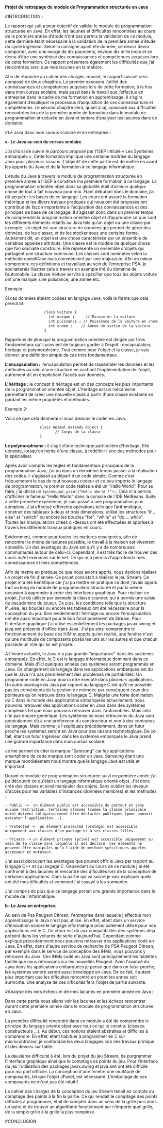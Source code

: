 **Projet de rattrapage du module de Programmation structurée en Java**


#INTRODUCTION :

Le rapport qui suit a pour objectif de valider le module de programmation structurée en Java. 
En effet, les lacunes et difficultés rencontrées au cours de la première année d’étude n’ont pas permis la validation de ce module, cette dernière étant nécessaire à la validation de la première année d’étude du cycle ingénieur.
Selon la consigne ayant été donnée, ce devoir devra comporter, avec une marge de dix pourcents, environ dix mille mots et se devra d’être une synthèse des connaissances et compétences acquises lors de cette formation. Ce rapport présentera également les difficultés que j’ai rencontrées ainsi que mes lacunes en la matière.

Afin de répondre au cahier des charges imposé, le rapport suivant sera composé de deux chapitres. Le premier exposera l’utilité des connaissances et compétences acquises lors de cette formation, à la fois dans mon cursus scolaire, mais aussi dans le travail que j’effectue en entreprise dans le cadre de ma formation en apprentissage. Il s’agira également d’expliquer le processus d’acquisition de ces connaissances et compétences.
Le second chapitre sera, quant à lui, consacré aux difficultés rencontrées lors de la première année de formation dans le module de programmation structurée en Java et tentera d’analyser  les lacunes dans ce domaine.



#Le Java dans mon cursus scolaire et en entreprise :

 **a- Le Java au sein du cursus scolaire.**

J’ai choisi de suivre le parcours proposé par l’ISEP intitulé « Les Systèmes embarqués ». Cette formation implique une certaine maîtrise du langage Java pour plusieurs raisons. L’objectif de cette partie est de mettre en avant les apports du Java et de la formation à ce langage informatique.

L’étude du Java à travers le module de programmation structurée en première année à l’ISEP à constitué ma première formation à ce langage. La programmation orientée objet dans sa globalité était d’ailleurs quelque chose de tout à fait nouveau pour moi. Etant débutant dans le domaine, j’ai dû acquérir les bases de ce langage. Les cours ont assuré la formation théorique et les divers travaux pratiques qui nous ont été proposés ont contribué de façon importante à l’acquisition des connaissances et des principes de base de ce langage. 
Il s’agissait donc dans un premier temps de comprendre la programmation orientée objet et d’apprendre ce que sont les différents éléments relatifs au Java tels qu’un objet ou une classe par exemple. Un objet est une structure de données qui permet de gérer des données, de les classer, et de les stocker sous une certaine forme. Autrement dit, un objet est une chose caractérisée par un ensemble de variables appelées attributs. Une classe est le modèle de quelque chose que l’on souhaite construire. Elle représente un ensemble d'objets qui partagent une structure commune. Les classes sont nommées selon la méthode camelCase mais commencent par une majuscule. Afin de mieux comprendre ces définitions et travaillant au sein de l’entreprise PSA, je souhaiterais illustrer cela à travers un exemple tiré du domaine de l’automobile. La classe Voiture servira à spécifier que tous les objets voiture ont une marque, une puissance, une année etc.

    
Exemple : 

Si ces données étaient codées en langage Java, voilà la forme que cela prendrait :
```sh
                  class Voiture {
                    int marque ;     // Marque de la voiture 
                    int puissance ; // Puissance de la voiture en chevaux
                    int annee ;    // Annee de sortie de la voiture
                  }          
```
      
Rappelons de plus que la programmation orientée est dirigée par trois fondamentaux qu'il convient de toujours garder à l'esprit : encapsulation, héritage et polymorphisme. Tout comme pour l'objet et la classe, je vais donner une définition simple de ces trois fondamentaux. 

**L'encapsulation :** l'encapsulation permet de rassembler les données et les méthodes au sein d'une structure en cachant l'implémentation de l'objet, autrement dit en empêchant l'accès aux données. 

**L'héritage :** le concept d'héritage est un des concepts les plus importants de la programmation orientée objet. L'héritage est un mécanisme permettant de créer une nouvelle classe à partir d'une classe existante en gardant les même propriétés et méthodes.

Exemple 2: 

Voici ce que cela donnerai si nous devions le coder en Java.
```sh 
                class Animal extends Object {
	                   // Corps de la classe 
                }
``` 

**Le polymorphisme :** il s’agit d’une technique particulière d'héritage. Elle consiste, lorsqu'on hérite d'une classe, à redéfinir l'une des méthodes pour la spécialiser.


Après avoir compris les règles et fondamentaux principaux de la programmation Java, j'ai pu dans un deuxième temps passer à la réalisation des codes. Il s’agissait au départ d’un code simple. 
Comme c’est fréquemment le cas de tout nouveau codeur et ce peu importe le langage de programmation, le premier code réalisé a été un "Hello World". Pour se faire, j'ai utilisé un ``System.out.print("Hello World !");``. Cela m'a permis d'afficher le fameux "Hello World" dans la console de l'IDE NetBeans. 
Suite à cette première expérience, je suis passé à une programmation plus complexe. J'ai effectué différents opérations telle que l’arithmétique, construit des tableaux à deux et trois dimensions, utilisé les structures "if ... else" et "switch" ou encore les boucles "for", "while" et "do ... while". Toutes les manipulations citées ci-dessus ont été effectuées et apprises à travers les différents travaux pratiques en cours.

Evidemment, comme pour toutes les matières enseignées, afin de rencontrer le moins de lacunes possible, le travail à la maison est vivement conseillé. Un des avantages du Java est qu'il y a de nombreuses communautés autour de celui-ci. Cependant, il est très facile de trouver des cours ou/et exercices sur le net. Ce qui m'a permis d'approfondir mes connaissances et mes compétences. 

Afin de mettre en pratique ce que nous avions appris, nous devions réaliser un projet de fin d'année. Ce projet consistait à réaliser le jeu Stream. Ce projet m'a été bénéfique car j'ai pu mettre en pratique ce dont j'avais appris tout au long du module de programmation structurée et par la même occasion à apprendre à créer des interfaces graphique. Pour réaliser ce projet, j'ai dù utiliser par exemple la classe scanner, qui à permis une saisie du pseudomine du joueur. De plus, les conditions telle que la structure if...else, les boucles ou encore les tableaux ont été nécessaire pour la conception du jeu. Bien evidemment l'héritage ou encore l'encapsulation ont été aussi important pour le bon fonctionnement de Stream. Pour l'interface graphique j'ai utlisé essentiellement les packages javax.swing et java.awt présents d'office dans Java. J'ai pu ainsi comprendre le fonctionnement de base des IHM et appris qu'en réalité, une fenêtre n'est qu'une multitude de composants posés les uns sur les autres et que chacun possède un rôle qui lui est propre.

A l'heure actuelle, le Java n'a pas grande "importance" dans les systèmes embarqués. En effet, le C est le langage informatique dominant dans ce domaine. Mais d'ici quelques années ces systèmes seront programmés en Java. Ce changement de langage dans les applications embarqués est du que le Java n'a pas premièrement des problèmes de portabilités. Un programme codé en Java pourra etre éxécuté dans plusieurs applications. Un autre avantage du Java par rapport au langage C est qu'il ne possède pas les convénients de la gestion de mémoire par conséquent ceux des pointeurs qu'on retrouve dans le langage C. Malgrès une forte domination du C dans le monde des applications embarquées actuellement, nous pouvons retrouver des applications coder en Java dans des systèmes complexes tel que nous pouvons retrouver dans l'automobiles. Mais cela n'ai pas encore générique. Les systèmes où nous retrouvons du Java sont généralement dù à une préférence du constructeur et non à des contraires de langage. Mais comme je l'expliquais précédemment, dans un futur proche les systèmes seront en Java pour des raisons technologique. De ce fait, étant un futur ingénieur dans les systèmes embarqués le Java prend une grande importance dans mon cursus scolaire.

Je me permet de citer la marque "Samsung" car les applications smartphone de cette marque sont coder en Java. Samsung étant une marque mondialement nous montre que le langage Java est utile et important.

Durant ce module de programmation structurée suivi en première année j'ai pu découvrir ce qu'était un langage informatique orienté objet. J'ai donc créé des classes et ainsi manipuler des objets. Sans oublier les niveaux d'accès pour les variables d'instances (données membres) et les méthodes : 


	- Public ->  un élément public est accessible de partout et sans aucune restriction. Certaines classes (comme la classe principale main) doivent obligatoirement être déclarées publiques (pour pouvoir exécuter l'application...).
	
	- Protected ->  un élément protected (protégé) est accessible uniquement aux classes d'un package et à ses classes filles.
	
	- Private -> un élément private (privé) est accessible uniquement au sein de la classe dans laquelle il est déclaré. Ces éléments ne peuvent être manipulés qu'à l'aide de méthode spécifiques appelés accesseur et mutateur.
	
J'ai aussi découvert les avantages que pouvait offir le Java par rapport au langage C++ et au langage C. Cependant au cours de ce module j'ai été confronté à des lacunes et rencontré des dificultés lors de la conception de certaines applications. Dans la partie qui va suivre je vais expliquer quels ont été mes dificultés et comment j'ai essayé à les surmonter.

J'ai compris de plus que ce langage portait une grande importance dans le monde de l'informatique.


  **b- Le Java en entreprise.**


Au sein de Psa Peugeot Citroen, l'entreprise dans laquelle j'effectue mon apprentissage le Java n'est pas utilisé. En effet, étant dans un service d'innovation sonore le langage informatique principalement utilisé pour nos applications est le C. Ce choix est dù aux compatibilités des systèmes déja présent dans les voitures de serie d'aujourd'hui. 
Cependant comme expliqué précedemment,nous pouvons retrouver des applications codé en Java. En effet, dans d'autre service de recherche de PSA Peugeot Citroen, par exemple dans le service de conception des IHMs, nous pouvons y retrouver du Java. Ces IHMs codé en Java sont principalement les tablettes tactile que nous retrouvons sur les nouvelles Peugeot.
Avec l'avancé du Java dans les applications embarquées je pense que dans un futur proche, les systèmes sonore seront aussi développé en Java. 
De ce fait, il autant plus important que les dificultés rencontré en première année soit surmonté. Une analyse de ces dificultés fera l'objet de partie suivante.


#Analyse des mes échecs et de mes lacunes en première année en Java :

Dans cette partie nous allons voir les lacunes et les échecs rencontrer durant cette première année dans le module de programmation structurée en Java.

La première difficulté rencontré dans ce module a été de comprendre le principe du langage orienté objet avec tout ce qui le constitu (classes, constructeurs ...). Au début, ces notions étaient abstraites et difficiles à comprendre. En effet, étant habituer à programmer en C sur microcontroleur, je confondais les deux langages lors des travaux pratique et des devoirs sur table.

La deuxième difficulté à été, lors du projet du jeu Stream, de porgrammer l'interface graphique ainsi que le comptage es points du jeu. 
Pour l'interface du jeu l'utilisation des packages javax.swing et java.awt ont été difficile pour ma part difficile. La conception d'une fenetre une multitude de composants, tel que l'objet JPanel, est nécessaire. L'emboitage de ces composants ne m'ont pas été intuitif.

Le cahier des charges de la conception du jeu Stream tenait en compte du comptage des points à la fin la partie. Ce qui rendait le comptage des points difficiles à programmer, était de compter dans un sens de la grille puis dans un autre et de trouver un algorithme fonctionnant sur n'importe quel grille, de la simple grille à la grille la plus complexe.




#CONCLUSION :

